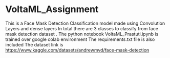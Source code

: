 # VoltaML_Assignment

This is a Face Mask Detection Classification model made using Convolution Layers and dense layers In total there are 3 classes to classify from face mask detection dataset .
The python notebook VoltaML_Prastuti.ipynb is trained over google colab environment The requirements.txt file is also included The dataset link is 
https://www.kaggle.com/datasets/andrewmvd/face-mask-detection
